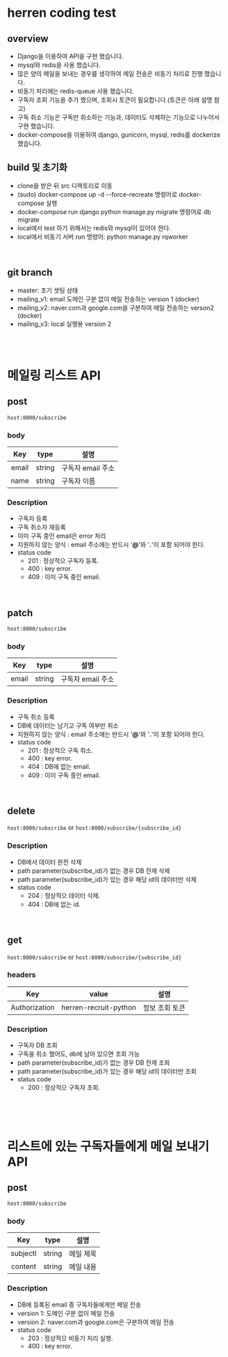 # herren coding test
## overview
- Django을 이용하여 API을 구현 했습니다.
- mysql와 redis을 사용 했습니다.
- 많은 양의 메일을 보내는 경우를 생각하여 메일 전송은 비동기 처리로 진행 했습니다.
- 비동기 처리에는 redis-queue 사용 했습니다.
- 구독자 조회 기능을 추가 했으며, 조회시 토큰이 필요합니다.(토큰은 아래 설명 참고)
- 구독 취소 기능은 구독만 취소하는 기능과, 데이터도 삭제하는 기능으로 나누어서 구현 했습니다.
- docker-compose을 이용하여 django, gunicorn, mysql, redis를 dockerize 했습니다.

## build 및 초기화
- clone을 받은 뒤 src 디렉토리로 이동
- (sudo) docker-compose up -d --force-recreate 명령어로 docker-compose 실행
-  docker-compose run django python manage.py migrate 명령어로 db migrate
- local에서 test 하기 위해서는 redis와 mysql이 있어야 한다.
- local에서 비동기 서버 run 명령어: python manage.py rqworker
<br>

## git branch
- master: 초기 셋팅 상태
- mailing_v1: email 도메인 구분 없이 메일 전송하는 version 1 (docker)
- mailing_v2: naver.com과 google.com을 구분하여 메일 전송하는 verson2 (docker)
- mailing_v3: local 실행용 version 2
<br>
<br>

# 메일링 리스트 API
## post
`host:8000/subscribe`
### body 

|Key|type|설명|
|:--:|:--:|-----|
|email|string|구독자 email 주소|
|name|string|구독자 이름|

### Description
- 구독자 등록
- 구독 취소자 재등록
- 이미 구독 중인 email은 error 처리
- 지원하지 않는 양식 : email 주소에는 반드시 '**@**'와 '**.**'이 포함 되어야 한다.  
- status code
  - 201 : 정상적으 구독자 등록. 
  - 400 : key error.
  - 409 : 이미 구독 중인 email.
<br>

## patch
`host:8000/subscribe`
### body 

|Key|type|설명|
|:--:|:--:|-----|
|email|string|구독자 email 주소|

### Description
- 구독 취소 등록
- DB에 데이터는 남기고 구독 여부만 취소
- 지원하지 않는 양식 : email 주소에는 반드시 '**@**'와 '**.**'이 포함 되어야 한다.  
- status code
  - 201 : 정상적으 구독 취소. 
  - 400 : key error.
  - 404 : DB에 없는 email.
  - 409 : 이미 구독 중인 email.
<br>

## delete
`host:8000/subscribe` or `host:8000/subscribe/{subscribe_id}`

### Description
- DB에서 데이터 완전 삭제
- path parameter(subscribe_id)가 없는 경우 DB 전제 삭제
- path parameter(subscribe_id)가 있는 경우 해당 id의 데이터만 삭제
- status code
  - 204 : 정상적으 데이터 삭제. 
  - 404 : DB에 없는 id.
<br>

## get
`host:8000/subscribe` or `host:8000/subscribe/{subscribe_id}`
### headers

|Key|value|설명|
|:--:|:--:|-----|
|Authorization|herren-recruit-python|정보 조회 토큰|

### Description
- 구독자 DB 조회
- 구독을 취소 했어도, db에 남아 있으면 조회 가능
- path parameter(subscribe_id)가 없는 경우 DB 전제 조회
- path parameter(subscribe_id)가 있는 경우 해당 id의 데이터만 조회
- status code
  - 200 : 정상적으 구독자 조회. 
<br>
<br>
<br>

# 리스트에 있는 구독자들에게 메일 보내기 API
## post
`host:8000/subscribe`
### body 

|Key|type|설명|
|:--:|:--:|-----|
|subjectl|string|메일 제목|
|content|string|메일 내용|

### Description
- DB에 등록된 email 중 구독자들에게만 메일 전송
- version 1: 도메인 구분 없이 메일 전송
- version 2: naver.com과 google.com은 구분하여 메일 전송 
- status code
  - 203 : 정상적으 비동기 처리 실행. 
  - 400 : key error.
<br>
  


 

